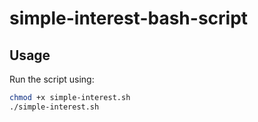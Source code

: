 # simple-interest-bash-script


## Usage

Run the script using:

```bash
chmod +x simple-interest.sh
./simple-interest.sh

